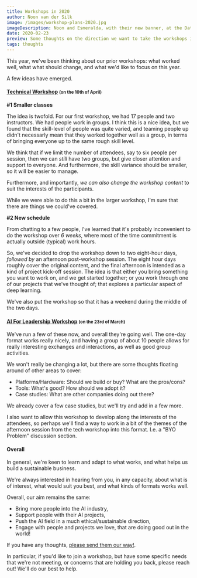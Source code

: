 ```yaml
---
title: Workshops in 2020
author: Noon van der Silk
image: /images/workshop-plans-2020.jpg
imageDescription: Noon and Esmeralda, with their new banner, at the Datathon for Social Good!
date: 2020-02-23
preview: Some thoughts on the direction we want to take the workshops in, this year.
tags: thoughts
---
```


This year, we've been thinking about our prior workshops: what worked well,
what what should change, and what we'd like to focus on this year.

A few ideas have emerged.


<!--more-->


#### [Technical Workshop](/technical-deep-learning-workshop.html) <small>(on the 10th of April)</small>

**#1 Smaller classes**

The idea is twofold. For our first workshop, we had 17 people and two
instructors. We had people work in groups. I think this is a nice idea, but we
found that the skill-level of people was quite varied, and teaming people up
didn't necessarly mean that they worked together well as a group, in terms of
bringing everyone up to the same rough skill level.

We think that if we limit the number of attendees, say to six people per
session, then we can _still_ have two groups, but give closer attention
and support to everyone. And furthermore, the skill variance should be
smaller, so it will be easier to manage.

Furthermore, and importantly, _we can also change the workshop content_ to
suit the interests of the participants.

While we were able to do this a bit in the larger workshop, I'm sure that
there are things we could've covered.

**#2 New schedule**

From chatting to a few people, I've learned that it's probably inconvenient to
do the workshop over _6 weeks_, where most of the time commitment is actually
outside (typical) work hours.

So, we've decided to drop the workshop down to two eight-hour days, _followed by_ an
afternoon post-workshop session. The eight hour days roughly cover the original
content, and the final afternoon is intended as a kind of project kick-off
session. The idea is that either you bring something you want to work on,
and we get started together; or you work through one of our projects that
we've thought of; that explores a particular aspect of deep learning.

We've also put the workshop so that it has a weekend during the middle of the
two days.


#### [AI For Leadership Workshop](/ai-for-leadership.html) <small>(on the 23rd of March)</small>


We've run a few of these now, and overall they're going well. The one-day
format works really nicely, and having a group of about 10 people allows for
really interesting exchanges and interactions, as well as good group
activities.

We won't really be changing a lot, but there are some thoughts floating around
of other areas to cover:

- Platforms/Hardware:  Should we build or buy? What are the pros/cons?
- Tools: What's good? How should we adopt it?
- Case studies: What are other companies doing out there?

We already cover a few case studies, but we'll try and add in a few more.

I also want to allow this workshop to develop along the interests of the
attendees, so perhaps we'll find a way to work in a bit of the themes of the
afternoon session from the tech workshop into this format. I.e. a "BYO
Problem" discussion section.


#### Overall

In general, we're keen to learn and adapt to what works, and what helps us
build a sustainable business.

We're always interested in hearing from you, in any capacity, about what is of
interest, what would suit you best, and what kinds of formats works well.

Overall, our aim remains the same:

- Bring more people into the AI industry,
- Support people with their AI projects,
- Push the AI field in a much ethical/sustainable direction,
- Engage with people and projects we love, that are doing good out in the
world!

If you have any thoughts, [please send them our way!](/contact.html).

In particular, if you'd like to join a workshop, but have some specific needs
that we're not meeting, or concerns that are holding you back, please reach
out! We'll do our best to help.
